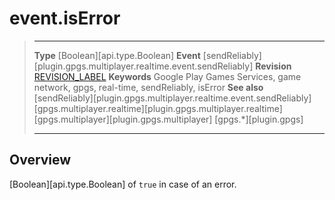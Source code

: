 # event.isError

> --------------------- ------------------------------------------------------------------------------------------
> __Type__              [Boolean][api.type.Boolean]
> __Event__             [sendReliably][plugin.gpgs.multiplayer.realtime.event.sendReliably]
> __Revision__          [REVISION_LABEL](REVISION_URL)
> __Keywords__          Google Play Games Services, game network, gpgs, real-time, sendReliably, isError
> __See also__          [sendReliably][plugin.gpgs.multiplayer.realtime.event.sendReliably]
>						[gpgs.multiplayer.realtime][plugin.gpgs.multiplayer.realtime]
>						[gpgs.multiplayer][plugin.gpgs.multiplayer]
>                       [gpgs.*][plugin.gpgs]
> --------------------- ------------------------------------------------------------------------------------------

## Overview

[Boolean][api.type.Boolean] of `true` in case of an error.